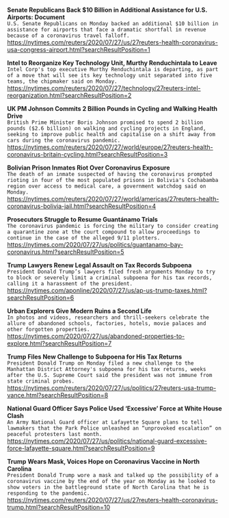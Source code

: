 **Senate Republicans Back $10 Billion in Additional Assistance for U.S. Airports: Document**\
`U.S. Senate Republicans on Monday backed an additional $10 billion in assistance for airports that face a dramatic shortfall in revenue because of a coronavirus travel falloff.`\
https://nytimes.com/reuters/2020/07/27/us/27reuters-health-coronavirus-usa-congress-airport.html?searchResultPosition=1

**Intel to Reorganize Key Technology Unit, Murthy Renduchintala to Leave**\
`Intel Corp's top executive Murthy Renduchintala is departing, as part of a move that will see its key technology unit separated into five teams, the chipmaker said on Monday.`\
https://nytimes.com/reuters/2020/07/27/technology/27reuters-intel-reorganization.html?searchResultPosition=2

**UK PM Johnson Commits 2 Billion Pounds in Cycling and Walking Health Drive**\
`British Prime Minister Boris Johnson promised to spend 2 billion pounds ($2.6 billion) on walking and cycling projects in England, seeking to improve public health and capitalise on a shift away from cars during the coronavirus pandemic.`\
https://nytimes.com/reuters/2020/07/27/world/europe/27reuters-health-coronavirus-britain-cycling.html?searchResultPosition=3

**Bolivian Prison Inmates Riot Over Coronavirus Exposure**\
`The death of an inmate suspected of having the coronavirus prompted rioting in four of the most populated prisons in Bolivia's Cochabamba region over access to medical care, a government watchdog said on Monday.`\
https://nytimes.com/reuters/2020/07/27/world/americas/27reuters-health-coronavirus-bolivia-jail.html?searchResultPosition=4

**Prosecutors Struggle to Resume Guantánamo Trials**\
`The coronavirus pandemic is forcing the military to consider creating a quarantine zone at the court compound to allow proceedings to continue in the case of the alleged 9/11 plotters.`\
https://nytimes.com/2020/07/27/us/politics/guantanamo-bay-coronavirus.html?searchResultPosition=5

**Trump Lawyers Renew Legal Assault on Tax Records Subpoena**\
`President Donald Trump’s lawyers filed fresh arguments Monday to try to block or severely limit a criminal subpoena for his tax records, calling it a harassment of the president.`\
https://nytimes.com/aponline/2020/07/27/us/ap-us-trump-taxes.html?searchResultPosition=6

**Urban Explorers Give Modern Ruins a Second Life**\
`In photos and videos, researchers and thrill-seekers celebrate the allure of abandoned schools, factories, hotels, movie palaces and other forgotten properties.`\
https://nytimes.com/2020/07/27/us/abandoned-properties-to-explore.html?searchResultPosition=7

**Trump Files New Challenge to Subpoena for His Tax Returns**\
`President Donald Trump on Monday filed a new challenge to the Manhattan District Attorney's subpoena for his tax returns, weeks after the U.S. Supreme Court said the president was not immune from state criminal probes.`\
https://nytimes.com/reuters/2020/07/27/us/politics/27reuters-usa-trump-vance.html?searchResultPosition=8

**National Guard Officer Says Police Used ‘Excessive’ Force at White House Clash**\
`An Army National Guard officer at Lafayette Square plans to tell lawmakers that the Park Police unleashed an “unprovoked escalation” on peaceful protesters last month.`\
https://nytimes.com/2020/07/27/us/politics/national-guard-excessive-force-lafayette-square.html?searchResultPosition=9

**Trump Wears Mask, Voices Hope on Coronavirus Vaccine in North Carolina**\
`President Donald Trump wore a mask and talked up the possibility of a coronavirus vaccine by the end of the year on Monday as he looked to show voters in the battleground state of North Carolina that he is responding to the pandemic.`\
https://nytimes.com/reuters/2020/07/27/us/27reuters-health-coronavirus-trump.html?searchResultPosition=10

